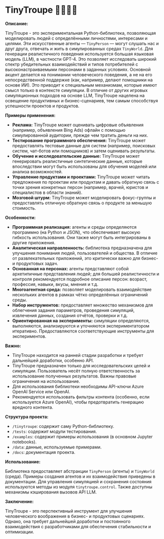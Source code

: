 # TinyTroupe 🤠🤓🥸🧐

**Описание:**

TinyTroupe - это экспериментальная Python-библиотека, позволяющая моделировать людей с определёнными личностями, интересами и целями. Эти искусственные агенты — `TinyPerson` — могут слушать нас и друг друга, отвечать и жить в симулированных средах `TinyWorld`.  Для генерации реалистичного поведения используется большая языковая модель (LLM), в частности GPT-4. Это позволяет исследовать широкий спектр убедительных взаимодействий и типов потребителей с высоконастраиваемыми персонами в заданных условиях.  Основной акцент делается на понимании человеческого поведения, а не на его непосредственной поддержке (как, например, делают помощники на основе ИИ).  Это приводит к специальным механизмам, которые имеют смысл только в контексте симуляции.  В отличие от других игровых симуляционных подходов на основе LLM, TinyTroupe нацелена на освещение продуктивных и бизнес-сценариев, тем самым способствуя успешности проектов и продуктов.

**Примеры применения:**

* **Реклама:** TinyTroupe может оценивать цифровые объявления (например, объявления Bing Ads) офлайн с помощью симулированной аудитории, прежде чем тратить деньги на них.
* **Тестирование программного обеспечения:** TinyTroupe может предоставлять тестовые данные для систем (например, поисковых систем, чат-ботов или помощников) и затем оценивать результаты.
* **Обучение и исследовательские данные:** TinyTroupe может генерировать реалистичные синтетические данные, которые впоследствии могут быть использованы для обучения моделей или анализа возможностей.
* **Управление продуктами и проектами:** TinyTroupe может читать предложения по проектам или продуктам и давать обратную связь с точки зрения конкретных персон (например, врачей, юристов и специалистов в области знаний).
* **Мозговой штурм:** TinyTroupe может моделировать фокус-группы и предоставлять отличную обратную связь о продукте за меньшую стоимость.

**Особенности:**

* **Программная реализация:** агенты и среды определяются программно (на Python и JSON), что обеспечивает высокую гибкость использования. Они также могут быть интегрированы в другие приложения.
* **Аналитическая направленность:** библиотека предназначена для улучшения понимания людей, пользователей и общества.  В отличие от развлекательных приложений, это критически важно для бизнес- и продуктовых задач.
* **Основанная на персонах:** агенты представляют собой архетипичные представления людей; для большей реалистичности и контроля рекомендуется подробное описание персон: возраст, профессия, навыки, вкусы, мнения и т.д.
* **Многоагентная среда:** позволяет моделировать взаимодействие нескольких агентов в рамках чётко определённых ограничений среды.
* **Набор инструментов:** предоставляет множество механизмов для облегчения задания параметров, проведения симуляций, извлечения данных, создания отчётов, проверки и т.д.
* **Ориентированная на эксперименты:** симуляции определяются, выполняются, анализируются и уточняются экспериментатором итеративно. Предоставляются соответствующие инструменты для экспериментов.

**Важно:**

* TinyTroupe находится на ранней стадии разработки и требует дальнейшей доработки, особенно API.
* TinyTroupe предназначен только для исследовательских целей и симуляции. Пользователь несёт полную ответственность за использование полученных результатов. Важны правовые ограничения на использование.
* Для использования библиотеки необходимы API-ключи Azure OpenAI Service или OpenAI.
* Рекомендуется использовать фильтры контента (особенно, если используется Azure OpenAI), чтобы предотвратить генерацию вредного контента.

**Структура проекта:**

* `/tinytroupe`: содержит саму Python-библиотеку.
* `/tests`: содержит модули тестирования.
* `/examples`: содержит примеры использования (в основном Jupyter notebooks).
* `/data`: данные, используемые примерами.
* `/docs`: документация проекта.

**Использование:**

Библиотека предоставляет абстракции `TinyPerson` (агенты) и `TinyWorld` (среда).  Примеры создания агентов и их взаимодействия приведены в документации.  Для управления симуляцией и сохранения состояния используются методы из модуля `tinytroupe.control`. Также доступны механизмы кэширования вызовов API LLM.

**Заключение:**

TinyTroupe - это перспективный инструмент для улучшения человеческого воображения в бизнес- и продуктовых сценариях.  Однако, она требует дальнейшей доработки и постоянного взаимодействия с разработчиками для обеспечения стабильности и оптимизации.